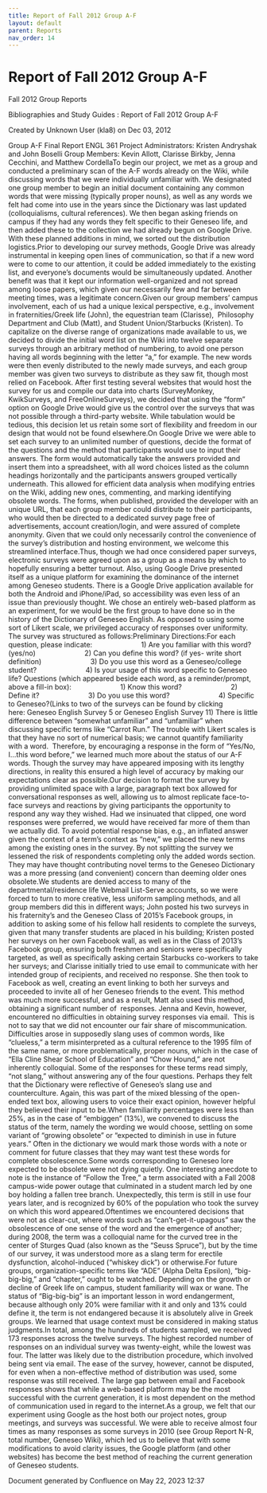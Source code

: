 ```yaml
---
title: Report of Fall 2012 Group A-F
layout: default
parent: Reports
nav_order: 14
---
```


# Report of Fall 2012 Group A-F

Fall 2012 Group Reports

Bibliographies and Study Guides : Report of Fall 2012 Group A-F

Created by  Unknown User (kla8) on Dec 03, 2012

Group A-F Final Report ENGL 361 Project Administrators: Kristen Andryshak and John Boselli Group Members: Kevin Allott, Clarisse Birkby, Jenna Cecchini, and Matthew CordellaTo begin our project, we met as a group and conducted a preliminary scan of the A-F words already on the Wiki, while discussing words that we were individually unfamiliar with. We designated one group member to begin an initial document containing any common words that were missing (typically proper nouns), as well as any words we felt had come into use in the years since the Dictionary was last updated (colloquialisms, cultural references). We then began asking friends on campus if they had any words they felt specific to their Geneseo life, and then added these to the collection we had already begun on Google Drive. With these planned additions in mind, we sorted out the distribution logistics.Prior to developing our survey methods, Google Drive was already instrumental in keeping open lines of communication, so that if a new word were to come to our attention, it could be added immediately to the existing list, and everyone’s documents would be simultaneously updated. Another benefit was that it kept our information well-organized and not spread among loose papers, which given our necessarily few and far between meeting times, was a legitimate concern.Given our group members’ campus involvement, each of us had a unique lexical perspective, e.g., involvement in fraternities/Greek life (John), the equestrian team (Clarisse),  Philosophy Department and Club (Matt), and Student Union/Starbucks (Kristen). To capitalize on the diverse range of organizations made available to us, we decided to divide the initial word list on the Wiki into twelve separate surveys through an arbitrary method of numbering, to avoid one person having all words beginning with the letter “a,” for example. The new words were then evenly distributed to the newly made surveys, and each group member was given two surveys to distribute as they saw fit, though most relied on Facebook. After first testing several websites that would host the survey for us and compile our data into charts (SurveyMonkey, KwikSurveys, and FreeOnlineSurveys), we decided that using the “form” option on Google Drive would give us the control over the surveys that was not possible through a third-party website. While tabulation would be tedious, this decision let us retain some sort of flexibility and freedom in our design that would not be found elsewhere.On Google Drive we were able to set each survey to an unlimited number of questions, decide the format of the questions and the method that participants would use to input their answers. The form would automatically take the answers provided and insert them into a spreadsheet, with all word choices listed as the column headings horizontally and the participants answers grouped vertically underneath. This allowed for efficient data analysis when modifying entries on the Wiki, adding new ones, commenting, and marking identifying obsolete words. The forms, when published, provided the developer with an unique URL, that each group member could distribute to their participants, who would then be directed to a dedicated survey page free of advertisements, account creation/login, and were assured of complete anonymity. Given that we could only necessarily control the convenience of the survey’s distribution and hosting environment, we welcome this streamlined interface.Thus, though we had once considered paper surveys, electronic surveys were agreed upon as a group as a means by which to hopefully ensuring a better turnout. Also, using Google Drive presented itself as a unique platform for examining the dominance of the internet among Geneseo students. There is a Google Drive application available for both the Android and iPhone/iPad, so accessibility was even less of an issue than previously thought. We chose an entirely web-based platform as an experiment, for we would be the first group to have done so in the history of the Dictionary of Geneseo English. As opposed to using some sort of Likert scale, we privileged accuracy of responses over uniformity. The survey was structured as follows:Preliminary Directions:For each question, please indicate:                          1) Are you familiar with this word? (yes/no)                         2) Can you define this word? (if yes- write short definition)                         3) Do you use this word as a Geneseo/college student?                          4) Is your usage of this word specific to Geneseo life? Questions (which appeared beside each word, as a reminder/prompt, above a fill-in box):                         1) Know this word?                         2) Define it?                         3) Do you use this word?                         4) Specific to Geneseo?(Links to two of the surveys can be found by clicking here: Geneseo English Survey 5 or Geneseo English Survey 11) There is little difference between “somewhat unfamiliar” and “unfamiliar” when discussing specific terms like “Carrot Run.” The trouble with Likert scales is that they have no sort of numerical basis; we cannot quantify familiarity with a word.  Therefore, by encouraging a response in the form of “Yes/No, I...this word before,” we learned much more about the status of our A-F words. Though the survey may have appeared imposing with its lengthy directions, in reality this ensured a high level of accuracy by making our expectations clear as possible.Our decision to format the survey by providing unlimited space with a large, paragraph text box allowed for conversational responses as well, allowing us to almost replicate face-to-face surveys and reactions by giving participants the opportunity to respond any way they wished. Had we insinuated that clipped, one word responses were preferred, we would have received far more of them than we actually did. To avoid potential response bias, e.g., an inflated answer given the context of a term’s context as “new,” we placed the new terms among the existing ones in the survey. By not splitting the survey we lessened the risk of respondents completing only the added words section. They may have thought contributing novel terms to the Geneseo Dictionary was a more pressing (and convenient) concern than deeming older ones obsolete.We students are denied access to many of the departmental/residence life Webmail List-Serve accounts, so we were forced to turn to more creative, less uniform sampling methods, and all group members did this in different ways; John posted his two surveys in his fraternity’s and the Geneseo Class of 2015’s Facebook groups, in addition to asking some of his fellow hall residents to complete the surveys, given that many transfer students are placed in his building; Kristen posted her surveys on her own Facebook wall, as well as in the Class of 2013’s Facebook group, ensuring both freshmen and seniors were specifically targeted, as well as specifically asking certain Starbucks co-workers to take her surveys; and Clarisse initially tried to use email to communicate with her intended group of recipients, and received no response. She then took to Facebook as well, creating an event linking to both her surveys and proceeded to invite all of her Geneseo friends to the event. This method was much more successful, and as a result, Matt also used this method, obtaining a significant number of  responses. Jenna and Kevin, however, encountered no difficulties in obtaining survey responses via email.  This is not to say that we did not encounter our fair share of miscommunication. Difficulties arose in supposedly slang uses of common words, like “clueless,” a term misinterpreted as a cultural reference to the 1995 film of the same name, or more problematically, proper nouns, which in the case of “Ella Cline Shear School of Education” and “Chow Hound,” are not inherently colloquial. Some of the responses for these terms read simply, “not slang,” without answering any of the four questions. Perhaps they felt that the Dictionary were reflective of Geneseo’s slang use and counterculture. Again, this was part of the mixed blessing of the open-ended text box, allowing users to voice their exact opinion, however helpful they believed their input to be.When familiarity percentages were less than 25%, as in the case of “embiggen” (13%), we convened to discuss the status of the term, namely the wording we would choose, settling on some variant of “growing obsolete” or “expected to diminish in use in future years.” Often in the dictionary we would mark those words with a note or comment for future classes that they may want test these words for complete obsolescence.Some words corresponding to Geneseo lore expected to be obsolete were not dying quietly. One interesting anecdote to note is the instance of “Follow the Tree,” a term associated with a Fall 2008 campus-wide power outage that culminated in a student march led by one boy holding a fallen tree branch. Unexpectedly, this term is still in use four years later, and is recognized by 60% of the population who took the survey on which this word appeared.Oftentimes we encountered decisions that were not as clear-cut, where words such as “can’t-get-it-upagous” saw the obsolescence of one sense of the word and the emergence of another; during 2008, the term was a colloquial name for the curved tree in the center of Sturges Quad (also known as the “Seuss Spruce”), but by the time of our survey, it was understood more as a slang term for erectile dysfunction, alcohol-induced (“whiskey dick”) or otherwise.For future groups, organization-specific terms like “ADE” (Alpha Delta Epsilon), “big-big-big,” and “chapter,” ought to be watched. Depending on the growth or decline of Greek life on campus, student familiarity will wax or wane. The status of “Big-big-big” is an important lesson in word endangerment, because although only 20% were familiar with it and only and 13% could define it, the term is not endangered because it is absolutely alive in Greek groups. We learned that usage context must be considered in making status judgments.In total, among the hundreds of students sampled, we received 173 responses across the twelve surveys. The highest recorded number of responses on an individual survey was twenty-eight, while the lowest was four. The latter was likely due to the distribution procedure, which involved being sent via email. The ease of the survey, however, cannot be disputed, for even when a non-effective method of distribution was used, some response was still received. The large gap between email and Facebook responses shows that while a web-based platform may be the most successful with the current generation, it is most dependent on the method of communication used in regard to the internet.As a group, we felt that our experiment using Google as the host both our project notes, group meetings, and surveys was successful. We were able to receive almost four times as many responses as some surveys in 2010 (see Group Report N-R, total number, Geneseo Wiki), which led us to believe that with some modifications to avoid clarity issues, the Google platform (and other websites) has become the best method of reaching the current generation of Geneseo students. 

Document generated by Confluence on May 22, 2023 12:37


